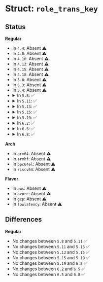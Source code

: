 # Struct: <code>role_trans_key</code>

## Status
<b>Regular</b>
<ul>
<li>
In <code>4.4</code>: Absent ⚠️
</li>
<li>
In <code>4.8</code>: Absent ⚠️
</li>
<li>
In <code>4.10</code>: Absent ⚠️
</li>
<li>
In <code>4.13</code>: Absent ⚠️
</li>
<li>
In <code>4.15</code>: Absent ⚠️
</li>
<li>
In <code>4.18</code>: Absent ⚠️
</li>
<li>
In <code>5.0</code>: Absent ⚠️
</li>
<li>
In <code>5.3</code>: Absent ⚠️
</li>
<li>
In <code>5.4</code>: Absent ⚠️
</li>
<li>
<details>
<summary>In <code>5.8</code>: ✅</summary>

```c
struct role_trans_key {
    u32 role;
    u32 type;
    u32 tclass;
};
```
</details>
</li>
<li>
<details>
<summary>In <code>5.11</code>: ✅</summary>

```c
struct role_trans_key {
    u32 role;
    u32 type;
    u32 tclass;
};
```
</details>
</li>
<li>
<details>
<summary>In <code>5.13</code>: ✅</summary>

```c
struct role_trans_key {
    u32 role;
    u32 type;
    u32 tclass;
};
```
</details>
</li>
<li>
<details>
<summary>In <code>5.15</code>: ✅</summary>

```c
struct role_trans_key {
    u32 role;
    u32 type;
    u32 tclass;
};
```
</details>
</li>
<li>
<details>
<summary>In <code>5.19</code>: ✅</summary>

```c
struct role_trans_key {
    u32 role;
    u32 type;
    u32 tclass;
};
```
</details>
</li>
<li>
<details>
<summary>In <code>6.2</code>: ✅</summary>

```c
struct role_trans_key {
    u32 role;
    u32 type;
    u32 tclass;
};
```
</details>
</li>
<li>
<details>
<summary>In <code>6.5</code>: ✅</summary>

```c
struct role_trans_key {
    u32 role;
    u32 type;
    u32 tclass;
};
```
</details>
</li>
<li>
<details>
<summary>In <code>6.8</code>: ✅</summary>

```c
struct role_trans_key {
    u32 role;
    u32 type;
    u32 tclass;
};
```
</details>
</li>
</ul>
<b>Arch</b>
<ul>
<li>
In <code>arm64</code>: Absent ⚠️
</li>
<li>
In <code>armhf</code>: Absent ⚠️
</li>
<li>
In <code>ppc64el</code>: Absent ⚠️
</li>
<li>
In <code>riscv64</code>: Absent ⚠️
</li>
</ul>
<b>Flavor</b>
<ul>
<li>
In <code>aws</code>: Absent ⚠️
</li>
<li>
In <code>azure</code>: Absent ⚠️
</li>
<li>
In <code>gcp</code>: Absent ⚠️
</li>
<li>
In <code>lowlatency</code>: Absent ⚠️
</li>
</ul>

## Differences
<b>Regular</b>
<ul>
<li>
No changes between <code>5.8</code> and <code>5.11</code> ✅
</li>
<li>
No changes between <code>5.11</code> and <code>5.13</code> ✅
</li>
<li>
No changes between <code>5.13</code> and <code>5.15</code> ✅
</li>
<li>
No changes between <code>5.15</code> and <code>5.19</code> ✅
</li>
<li>
No changes between <code>5.19</code> and <code>6.2</code> ✅
</li>
<li>
No changes between <code>6.2</code> and <code>6.5</code> ✅
</li>
<li>
No changes between <code>6.5</code> and <code>6.8</code> ✅
</li>
</ul>

